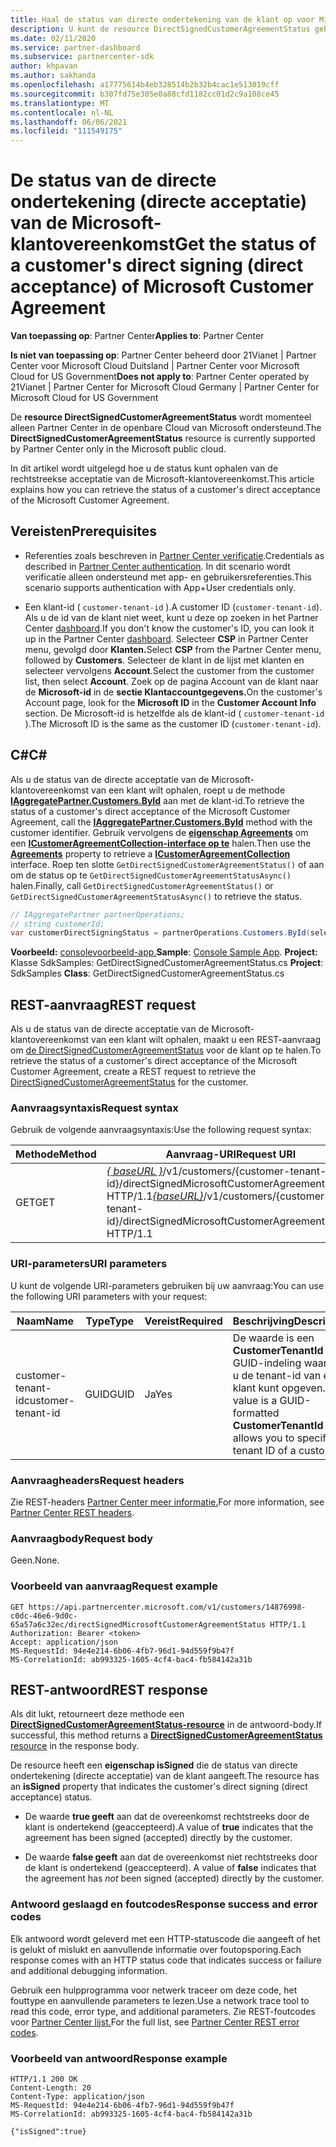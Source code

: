 ```yaml
---
title: Haal de status van directe ondertekening van de klant op voor Microsoft-klantovereenkomst.
description: U kunt de resource DirectSignedCustomerAgreementStatus gebruiken om de status van de directe ondertekening (directe acceptatie) van de klant van de Microsoft-klantovereenkomst.
ms.date: 02/11/2020
ms.service: partner-dashboard
ms.subservice: partnercenter-sdk
author: khpavan
ms.author: sakhanda
ms.openlocfilehash: a17775614b4eb328514b2b32b4cac1e513019cff
ms.sourcegitcommit: b307fd75e305e0a88cfd1182cc01d2c9a108ce45
ms.translationtype: MT
ms.contentlocale: nl-NL
ms.lasthandoff: 06/06/2021
ms.locfileid: "111549175"
---
```

# <a name="get-the-status-of-a-customers-direct-signing-direct-acceptance-of-microsoft-customer-agreement"></a><span data-ttu-id="c0b55-103">De status van de directe ondertekening (directe acceptatie) van de Microsoft-klantovereenkomst</span><span class="sxs-lookup"><span data-stu-id="c0b55-103">Get the status of a customer's direct signing (direct acceptance) of Microsoft Customer Agreement</span></span>

<span data-ttu-id="c0b55-104">**Van toepassing op**: Partner Center</span><span class="sxs-lookup"><span data-stu-id="c0b55-104">**Applies to**: Partner Center</span></span>

<span data-ttu-id="c0b55-105">**Is niet van toepassing op**: Partner Center beheerd door 21Vianet | Partner Center voor Microsoft Cloud Duitsland | Partner Center voor Microsoft Cloud for US Government</span><span class="sxs-lookup"><span data-stu-id="c0b55-105">**Does not apply to**: Partner Center operated by 21Vianet | Partner Center for Microsoft Cloud Germany | Partner Center for Microsoft Cloud for US Government</span></span>

<span data-ttu-id="c0b55-106">De **resource DirectSignedCustomerAgreementStatus** wordt momenteel alleen Partner Center in de openbare Cloud van Microsoft ondersteund.</span><span class="sxs-lookup"><span data-stu-id="c0b55-106">The **DirectSignedCustomerAgreementStatus** resource is currently supported by Partner Center only in the Microsoft public cloud.</span></span>

<span data-ttu-id="c0b55-107">In dit artikel wordt uitgelegd hoe u de status kunt ophalen van de rechtstreekse acceptatie van de Microsoft-klantovereenkomst.</span><span class="sxs-lookup"><span data-stu-id="c0b55-107">This article explains how you can retrieve the status of a customer's direct acceptance of the Microsoft Customer Agreement.</span></span>

## <a name="prerequisites"></a><span data-ttu-id="c0b55-108">Vereisten</span><span class="sxs-lookup"><span data-stu-id="c0b55-108">Prerequisites</span></span>

- <span data-ttu-id="c0b55-109">Referenties zoals beschreven in [Partner Center verificatie](partner-center-authentication.md).</span><span class="sxs-lookup"><span data-stu-id="c0b55-109">Credentials as described in [Partner Center authentication](partner-center-authentication.md).</span></span> <span data-ttu-id="c0b55-110">In dit scenario wordt verificatie alleen ondersteund met app- en gebruikersreferenties.</span><span class="sxs-lookup"><span data-stu-id="c0b55-110">This scenario supports authentication with App+User credentials only.</span></span>

- <span data-ttu-id="c0b55-111">Een klant-id ( `customer-tenant-id` ).</span><span class="sxs-lookup"><span data-stu-id="c0b55-111">A customer ID (`customer-tenant-id`).</span></span> <span data-ttu-id="c0b55-112">Als u de id van de klant niet weet, kunt u deze op zoeken in het Partner Center [dashboard](https://partner.microsoft.com/dashboard).</span><span class="sxs-lookup"><span data-stu-id="c0b55-112">If you don't know the customer's ID, you can look it up in the Partner Center [dashboard](https://partner.microsoft.com/dashboard).</span></span> <span data-ttu-id="c0b55-113">Selecteer **CSP** in Partner Center menu, gevolgd door **Klanten.**</span><span class="sxs-lookup"><span data-stu-id="c0b55-113">Select **CSP** from the Partner Center menu, followed by **Customers**.</span></span> <span data-ttu-id="c0b55-114">Selecteer de klant in de lijst met klanten en selecteer vervolgens **Account**.</span><span class="sxs-lookup"><span data-stu-id="c0b55-114">Select the customer from the customer list, then select **Account**.</span></span> <span data-ttu-id="c0b55-115">Zoek op de pagina Account van de klant naar de **Microsoft-id** in de **sectie Klantaccountgegevens.**</span><span class="sxs-lookup"><span data-stu-id="c0b55-115">On the customer's Account page, look for the **Microsoft ID** in the **Customer Account Info** section.</span></span> <span data-ttu-id="c0b55-116">De Microsoft-id is hetzelfde als de klant-id ( `customer-tenant-id` ).</span><span class="sxs-lookup"><span data-stu-id="c0b55-116">The Microsoft ID is the same as the customer ID  (`customer-tenant-id`).</span></span>

## <a name="c"></a><span data-ttu-id="c0b55-117">C\#</span><span class="sxs-lookup"><span data-stu-id="c0b55-117">C\#</span></span>

<span data-ttu-id="c0b55-118">Als u de status van de directe acceptatie van de Microsoft-klantovereenkomst van een klant wilt ophalen, roept u de methode [**IAggregatePartner.Customers.ById**](/dotnet/api/microsoft.store.partnercenter.customers.icustomercollection.byid) aan met de klant-id.</span><span class="sxs-lookup"><span data-stu-id="c0b55-118">To retrieve the status of a customer's direct acceptance of the Microsoft Customer Agreement, call the [**IAggregatePartner.Customers.ById**](/dotnet/api/microsoft.store.partnercenter.customers.icustomercollection.byid) method with the customer identifier.</span></span> <span data-ttu-id="c0b55-119">Gebruik vervolgens de [**eigenschap Agreements**](/dotnet/api/microsoft.store.partnercenter.customers.icustomer.agreements) om een [**ICustomerAgreementCollection-interface op te**](/dotnet/api/microsoft.store.partnercenter.agreements.icustomeragreementcollection) halen.</span><span class="sxs-lookup"><span data-stu-id="c0b55-119">Then use the [**Agreements**](/dotnet/api/microsoft.store.partnercenter.customers.icustomer.agreements) property to retrieve a [**ICustomerAgreementCollection**](/dotnet/api/microsoft.store.partnercenter.agreements.icustomeragreementcollection) interface.</span></span> <span data-ttu-id="c0b55-120">Roep ten slotte `GetDirectSignedCustomerAgreementStatus()` of aan om de status op te `GetDirectSignedCustomerAgreementStatusAsync()` halen.</span><span class="sxs-lookup"><span data-stu-id="c0b55-120">Finally, call `GetDirectSignedCustomerAgreementStatus()` or `GetDirectSignedCustomerAgreementStatusAsync()` to retrieve the status.</span></span>

``` csharp
// IAggregatePartner partnerOperations;
// string customerId;
var customerDirectSigningStatus = partnerOperations.Customers.ById(selectedCustomerId).Agreements.GetDirectSignedCustomerAgreementStatus();
```

<span data-ttu-id="c0b55-121">**Voorbeeld:** [consolevoorbeeld-app.](https://github.com/microsoft/Partner-Center-DotNet-Samples)</span><span class="sxs-lookup"><span data-stu-id="c0b55-121">**Sample**: [Console Sample App](https://github.com/microsoft/Partner-Center-DotNet-Samples).</span></span> <span data-ttu-id="c0b55-122">**Project:** Klasse SdkSamples: GetDirectSignedCustomerAgreementStatus.cs </span><span class="sxs-lookup"><span data-stu-id="c0b55-122">**Project**: SdkSamples **Class**: GetDirectSignedCustomerAgreementStatus.cs</span></span>

## <a name="rest-request"></a><span data-ttu-id="c0b55-123">REST-aanvraag</span><span class="sxs-lookup"><span data-stu-id="c0b55-123">REST request</span></span>

<span data-ttu-id="c0b55-124">Als u de status van de directe acceptatie van de Microsoft-klantovereenkomst van een klant wilt ophalen, maakt u een REST-aanvraag om [de DirectSignedCustomerAgreementStatus](./customer-agreement-direct-sign-status-resource.md) voor de klant op te halen.</span><span class="sxs-lookup"><span data-stu-id="c0b55-124">To retrieve the status of a customer's direct acceptance of the Microsoft Customer Agreement, create a REST request to retrieve the [DirectSignedCustomerAgreementStatus](./customer-agreement-direct-sign-status-resource.md) for the customer.</span></span>

### <a name="request-syntax"></a><span data-ttu-id="c0b55-125">Aanvraagsyntaxis</span><span class="sxs-lookup"><span data-stu-id="c0b55-125">Request syntax</span></span>

<span data-ttu-id="c0b55-126">Gebruik de volgende aanvraagsyntaxis:</span><span class="sxs-lookup"><span data-stu-id="c0b55-126">Use the following request syntax:</span></span>

| <span data-ttu-id="c0b55-127">Methode</span><span class="sxs-lookup"><span data-stu-id="c0b55-127">Method</span></span> | <span data-ttu-id="c0b55-128">Aanvraag-URI</span><span class="sxs-lookup"><span data-stu-id="c0b55-128">Request URI</span></span>                                                                                      |
|--------|--------------------------------------------------------------------------------------------------|
| <span data-ttu-id="c0b55-129">GET</span><span class="sxs-lookup"><span data-stu-id="c0b55-129">GET</span></span>    | <span data-ttu-id="c0b55-130">[*\{ baseURL \}*](partner-center-rest-urls.md)/v1/customers/{customer-tenant-id}/directSignedMicrosoftCustomerAgreementStatus HTTP/1.1</span><span class="sxs-lookup"><span data-stu-id="c0b55-130">[*\{baseURL\}*](partner-center-rest-urls.md)/v1/customers/{customer-tenant-id}/directSignedMicrosoftCustomerAgreementStatus HTTP/1.1</span></span> |

### <a name="uri-parameters"></a><span data-ttu-id="c0b55-131">URI-parameters</span><span class="sxs-lookup"><span data-stu-id="c0b55-131">URI parameters</span></span>

<span data-ttu-id="c0b55-132">U kunt de volgende URI-parameters gebruiken bij uw aanvraag:</span><span class="sxs-lookup"><span data-stu-id="c0b55-132">You can use the following URI parameters with your request:</span></span>

| <span data-ttu-id="c0b55-133">Naam</span><span class="sxs-lookup"><span data-stu-id="c0b55-133">Name</span></span>             | <span data-ttu-id="c0b55-134">Type</span><span class="sxs-lookup"><span data-stu-id="c0b55-134">Type</span></span> | <span data-ttu-id="c0b55-135">Vereist</span><span class="sxs-lookup"><span data-stu-id="c0b55-135">Required</span></span> | <span data-ttu-id="c0b55-136">Beschrijving</span><span class="sxs-lookup"><span data-stu-id="c0b55-136">Description</span></span>                                                                               |
|------------------|------|----------|-------------------------------------------------------------------------------------------|
| <span data-ttu-id="c0b55-137">customer-tenant-id</span><span class="sxs-lookup"><span data-stu-id="c0b55-137">customer-tenant-id</span></span> | <span data-ttu-id="c0b55-138">GUID</span><span class="sxs-lookup"><span data-stu-id="c0b55-138">GUID</span></span> | <span data-ttu-id="c0b55-139">Ja</span><span class="sxs-lookup"><span data-stu-id="c0b55-139">Yes</span></span> | <span data-ttu-id="c0b55-140">De waarde is een **CustomerTenantId** in GUID-indeling waarmee u de tenant-id van een klant kunt opgeven.</span><span class="sxs-lookup"><span data-stu-id="c0b55-140">The value is a GUID-formatted **CustomerTenantId** that allows you to specify the tenant ID of a customer.</span></span> |

### <a name="request-headers"></a><span data-ttu-id="c0b55-141">Aanvraagheaders</span><span class="sxs-lookup"><span data-stu-id="c0b55-141">Request headers</span></span>

<span data-ttu-id="c0b55-142">Zie REST-headers [Partner Center meer informatie.](headers.md)</span><span class="sxs-lookup"><span data-stu-id="c0b55-142">For more information, see [Partner Center REST headers](headers.md).</span></span>

### <a name="request-body"></a><span data-ttu-id="c0b55-143">Aanvraagbody</span><span class="sxs-lookup"><span data-stu-id="c0b55-143">Request body</span></span>

<span data-ttu-id="c0b55-144">Geen.</span><span class="sxs-lookup"><span data-stu-id="c0b55-144">None.</span></span>

### <a name="request-example"></a><span data-ttu-id="c0b55-145">Voorbeeld van aanvraag</span><span class="sxs-lookup"><span data-stu-id="c0b55-145">Request example</span></span>

```http
GET https://api.partnercenter.microsoft.com/v1/customers/14876998-c0dc-46e6-9d0c-65a57a6c32ec/directSignedMicrosoftCustomerAgreementStatus HTTP/1.1
Authorization: Bearer <token>
Accept: application/json
MS-RequestId: 94e4e214-6b06-4fb7-96d1-94d559f9b47f
MS-CorrelationId: ab993325-1605-4cf4-bac4-fb584142a31b
```

## <a name="rest-response"></a><span data-ttu-id="c0b55-146">REST-antwoord</span><span class="sxs-lookup"><span data-stu-id="c0b55-146">REST response</span></span>

<span data-ttu-id="c0b55-147">Als dit lukt, retourneert deze methode een [ **DirectSignedCustomerAgreementStatus-resource**](./customer-agreement-direct-sign-status-resource.md) in de antwoord-body.</span><span class="sxs-lookup"><span data-stu-id="c0b55-147">If successful, this method returns a [**DirectSignedCustomerAgreementStatus** resource](./customer-agreement-direct-sign-status-resource.md) in the response body.</span></span>

<span data-ttu-id="c0b55-148">De resource heeft een **eigenschap isSigned** die de status van directe ondertekening (directe acceptatie) van de klant aangeeft.</span><span class="sxs-lookup"><span data-stu-id="c0b55-148">The resource has an **isSigned** property that indicates the customer's direct signing (direct acceptance) status.</span></span>

- <span data-ttu-id="c0b55-149">De waarde **true geeft** aan dat de overeenkomst rechtstreeks door de klant is ondertekend (geaccepteerd).</span><span class="sxs-lookup"><span data-stu-id="c0b55-149">A value of **true** indicates that the agreement has been signed (accepted) directly by the customer.</span></span>

- <span data-ttu-id="c0b55-150">De waarde **false geeft** aan dat de overeenkomst niet rechtstreeks door de klant is ondertekend (geaccepteerd). </span><span class="sxs-lookup"><span data-stu-id="c0b55-150">A value of **false** indicates that the agreement has *not* been signed (accepted) directly by the customer.</span></span>

### <a name="response-success-and-error-codes"></a><span data-ttu-id="c0b55-151">Antwoord geslaagd en foutcodes</span><span class="sxs-lookup"><span data-stu-id="c0b55-151">Response success and error codes</span></span>

<span data-ttu-id="c0b55-152">Elk antwoord wordt geleverd met een HTTP-statuscode die aangeeft of het is gelukt of mislukt en aanvullende informatie over foutopsporing.</span><span class="sxs-lookup"><span data-stu-id="c0b55-152">Each response comes with an HTTP status code that indicates success or failure and additional debugging information.</span></span>

<span data-ttu-id="c0b55-153">Gebruik een hulpprogramma voor netwerk traceer om deze code, het fouttype en aanvullende parameters te lezen.</span><span class="sxs-lookup"><span data-stu-id="c0b55-153">Use a network trace tool to read this code, error type, and additional parameters.</span></span> <span data-ttu-id="c0b55-154">Zie REST-foutcodes voor [Partner Center lijst.](error-codes.md)</span><span class="sxs-lookup"><span data-stu-id="c0b55-154">For the full list, see [Partner Center REST error codes](error-codes.md).</span></span>

### <a name="response-example"></a><span data-ttu-id="c0b55-155">Voorbeeld van antwoord</span><span class="sxs-lookup"><span data-stu-id="c0b55-155">Response example</span></span>

```http
HTTP/1.1 200 OK
Content-Length: 20
Content-Type: application/json
MS-RequestId: 94e4e214-6b06-4fb7-96d1-94d559f9b47f
MS-CorrelationId: ab993325-1605-4cf4-bac4-fb584142a31b

{"isSigned":true}
```
